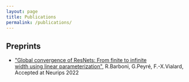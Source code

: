 ```yaml
---
layout: page
title: Publications
permalink: /publications/
---
```


## Preprints

- ["Global convergence of ResNets: From finite to infinite  
  width using linear parameterization"](https://hal.archives-ouvertes.fr/hal-03473699/document), R.Barboni, G.Peyré, F.-X.Vialard, Accepted at Neurips 2022
